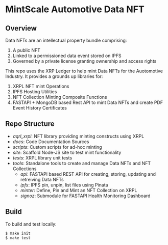 # MintScale Automotive Data NFT

## Overview

Data NFTs are an intellectual property bundle comprising:

1. A public NFT
2. Linked to a permissioned data event stored on IPFS
3. Governed by a private license granting ownership and access rights

This repo uses the XRP Ledger to help mint Data NFTs for the Auotomotive Industry. It provides a grounds up libraries for:

1. XRPL NFT mint Operations
2. IPFS Hosting Utilities
3. NFT Collection Minting Composite Functions
4. FASTAPI + MongoDB based Rest API to mint Data NFTs and create PDF Event History Certificates

## Repo Structure

- *aqrl_xrpl*: NFT library providing minting constructs using XRPL
- *docs*: Code Documentation Sources
- *scripts*: Custom scripts for ad-hoc minting
- *site*: Scaffold Node-JS site to test mint functionality
- *tests*: XRPL library unit tests
- *tools*: Standalone tools to create and manage Data NFTs and NFT Collections
    - *api*: FASTAPI based REST API for creating, storing, updating and retreiving Data NFTs
    - *ipfs*: IPFS pin, unpin, list files using Pinata
    - *minter*: Define, Pin and Mint an NFT Collection on XRPL
    - *signoz*: Submodule for FASTAPI Health Monitoring Dashboard


## Build

To build and test locally:

    $ make init
    $ make test
